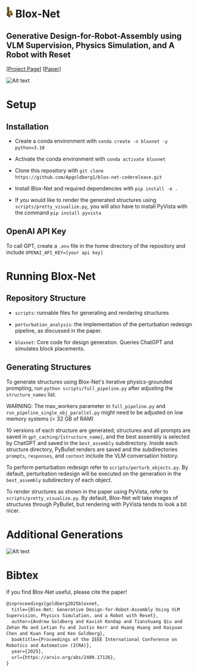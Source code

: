 <h1 align="left">
    <img alt="bloxnet_giraffe" src="assets/bloxnet_giraffe.png" width="auto" height="30" />
    Blox-Net
</h1>

## Generative Design-for-Robot-Assembly using VLM Supervision, Physics Simulation, and A Robot with Reset

[[Project Page](https://bloxnet.org/)] [[Paper](https://arxiv.org/abs/2409.17126)]

![Alt text](https://bloxnet.org/data/Blox-Net-Pipeline-Jpeg.001.jpeg)

# Setup

## Installation
- Create a conda environment with ```conda create -n bloxnet -y python=3.10```

- Activate the conda environment with ```conda activate bloxnet```

- Clone this repository with ```git clone https://github.com/Apgoldberg1/blox-net-coderelease.git```

- Install Blox-Net and required dependencies with ```pip install -e .```

- If you would like to render the generated structures using ```scripts/pretty_visualize.py```, you will also have to install PyVista with the command ```pip install pyvista```

## OpenAI API Key
To call GPT, create a ```.env``` file in the home directory of the repository and include ```OPENAI_API_KEY=[your api key]```


# Running Blox-Net

## Repository Structure
- ```scripts```: runnable files for generating and rendering structures

- ```perturbation_analysis```: the implementation of the perturbation redesign pipeline, as discussed in the paper.

- ```bloxnet```: Core code for design generation. Queries ChatGPT and simulates block placements.


## Generating Structures
To generate structures using Blox-Net's iterative physics-grounded prompting, run ```python scripts/full_pipeline.py``` after adjusting the ```structure_names``` list.

WARNING: The max_workers parameter in ```full_pipeline.py``` and ```run_pipeline_single_obj_parallel.py``` might need to be adjusted on low memory systems (< 32 GB of RAM)


10 versions of each structure are generated; structures and all prompts are saved in ```gpt_caching/{structure_name}```, and the best assembly is selected by ChatGPT and saved in the ```best_assembly``` subdirectory. Inside each structure directory, PyBullet renders are saved and the subdirectories ```prompts```, ```responses```, and ```context``` include the VLM conversation history.

To perform perturbation redesign refer to ```scripts/perturb_objects.py```. By default, perturbation redesign will be executed on the generation in the ```best_assembly``` subdirectory of each object.

To render structures as shown in the paper using PyVista, refer to ```scripts/pretty_visualize.py```. By default, Blox-Net will take images of structures through PyBullet, but rendering with PyVista tends to look a bit nicer.

# Additional Generations
![Alt text](https://bloxnet.org/data/Renders%20Grid.jpg)

# Bibtex
If you find Blox-Net useful, please cite the paper!

```
@inproceedings{goldberg2025bloxnet,
  title={Blox-Net: Generative Design-for-Robot-Assembly Using VLM Supervision, Physics Simulation, and a Robot with Reset},
  author={Andrew Goldberg and Kavish Kondap and Tianshuang Qiu and Zehan Ma and Letian Fu and Justin Kerr and Huang Huang and Kaiyuan Chen and Kuan Fang and Ken Goldberg},
  booktitle={Proceedings of the IEEE International Conference on Robotics and Automation (ICRA)},
  year={2025},
  url={https://arxiv.org/abs/2409.17126},
}
```